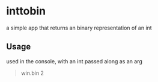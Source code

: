 # inttobin

a simple app that returns an binary representation of an int

## Usage

used in the console, with an int passed along as an arg
>win.bin 2

